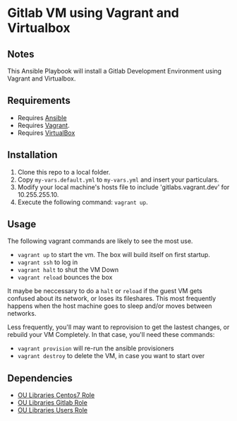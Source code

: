 # Gitlab VM using Vagrant and Virtualbox

##  Notes

This Ansible Playbook will install a Gitlab Development Environment using Vagrant and Virtualbox.

## Requirements

* Requires [Ansible](http://docs.ansible.com/ansible/intro_installation.html)
* Requires [Vagrant](https://www.vagrantup.com/downloads.html). 
* Requires [VirtualBox](https://www.virtualbox.org/wiki/Downloads)
 

## Installation

1. Clone this repo to a local folder.
2. Copy `my-vars.default.yml` to `my-vars.yml` and insert your particulars.
3. Modify your local machine's hosts file to include 'gitlabs.vagrant.dev' for 10.255.255.10.
4. Execute the following command: `vagrant up`.

## Usage 

The following vagrant commands are likely to see the most use. 

* `vagrant up` to start the vm. The box will build itself on first startup. 
* `vagrant ssh` to log in
* `vagrant halt` to shut the VM Down
* `vagrant reload` bounces the box

It maybe be neccessary to do a `halt` or `reload` if the guest VM gets confused about its network, or loses its fileshares. This most frequently happens when the host machine goes to sleep and/or moves between networks.

Less frequently, you'll may want to reprovision to get the lastest changes, or rebuild your VM Completely. In that case, you'll need these commands:

* `vagrant provision` will re-run the ansible provisioners
* `vagrant destroy` to delete the VM, in case you want to start over

## Dependencies

* [OU Libraries Centos7 Role](https://github.com/OULibraries/ansible-role-centos7)
* [OU Libraries Gitlab Role](https://github.com/OULibraries/ansible-role-gitlab)
* [OU Libraries Users Role](https://github.com/OULibraries/ansible-role-users)


